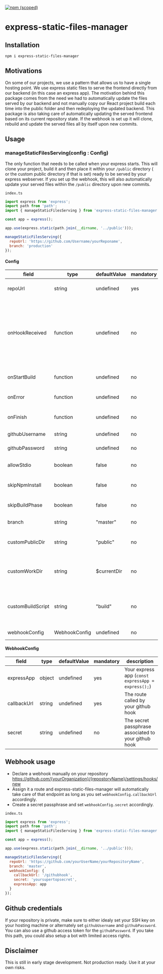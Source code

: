 [![npm (scoped)](https://img.shields.io/npm/v/express-static-files-manager.svg)](https://www.npmjs.com/package/express-static-files-manager)

# express-static-files-manager

## Installation

`npm i express-static-files-manager`

## Motivations

On some of our projects, we use a pattern that allows us to have a single hosting point. We use express static files to serve the frontend directly from our backend (in this case an express app). The motivation behind this package comes from the need we had to automatically update the files served by our backend and not manually copy our React project build each time into the public folder and then redeploying the updated backend. This package is also taking care of automatically updating the served frontend based on its current repository state. If the webhook is set up it will clone, rebuild and update the served files all by itself upon new commits.

## Usage

### manageStaticFilesServing(config : Config)

The only function that needs to be called when your express starts.
This will clone your project, build it and then place it within your `/public` directory ( or the custom public directory if that is set) ready to be served by your express webserver.
If you set up the webhook, this will also automatically update your served files within the `/public` directory upon new commits.

`index.ts`

```js
import express from 'express';
import path from 'path';
import { manageStaticFilesServing } from 'express-static-files-manager';

const app = express();

app.use(express.static(path.join(__dirname, '../public')));

manageStaticFilesServing({
  repoUrl: 'https://github.com/Username/yourReponame',
  branch: 'production'
});
```

#### Config

| **field**         | **type**      | **defaultValue** | **mandatory** | **description**                                                                                   |
| ----------------- | ------------- | ---------------- | ------------- | ------------------------------------------------------------------------------------------------- |
| repoUrl           | string        | undefined        | yes           | Your repository's URL                                                                             |
| onHookReceived    | function      | undefined        | no            | Overwrites default express-static-files-manager hook controller passing express res, req and next fields to your function |
| onStartBuild      | function      | undefined        | no            | Function called on build start                                                                    |
| onError           | function      | undefined        | no            | Function called on error                                                                          |
| onFinish          | function      | undefined        | no            | Function called on build finish                                                                   |
| githubUsername    | string        | undefined        | no            | Your github username                                                                              |
| githubPassword    | string        | undefined        | no            | Your github password                                                                              |
| allowStdio        | boolean       | false            | no            | Setting this to true will pipe to stdio                                                           |
| skipNpmInstall    | boolean       | false            | no            | If you wish to skip npm install phase                                                             |
| skipBuildPhase    | boolean       | false            | no            | If you wish to skip build phase                                                                   |
| branch            | string        | "master"         | no            | Your branch name                                                                                  |
| customPublicDir   | string        | "public"         | no            | The directory containing your public static files                                                 |
| customWorkDir     | string        | \$currentDir     | no            | The directory where builds are generated and processed                                            |
| customBuildScript | string        | "build"          | no            | Set a custom script to use in your packages.json to build your files                              |
| webhookConfig     | WebhookConfig | undefined        | no            | The webhook config                                                                                |

#### WebhookConfig

| **field**   | **type** | **defaultValue** | **mandatory** | **description**                                      |
| ----------- | -------- | ---------------- | ------------- | ---------------------------------------------------- |
| expressApp  | object   | undefined        | yes           | Your express app (`const expressApp = express();`)   |
| callbackUrl | string   | undefined        | yes           | The route called by your github hook                 |
| secret      | string   | undefined        | no            | The secret passphrase associated to your github hook |

## Webhook usage

- Declare a webhook manually on your repository https://github.com/{yourOrganization}/{repostoryName}/settings/hooks/new
- Assign it a route and express-static-files-manager will automatically take care of that endpoint as long as you set `webhookConfig.callbackUrl` accordingly.
- Create a secret passphrase and set `webhookConfig.secret` accordingly.

`index.ts`

```js
import express from 'express';
import path from 'path';
import { manageStaticFilesServing } from 'express-static-files-manager';

const app = express();

app.use(express.static(path.join(__dirname, '../public')));

manageStaticFilesServing({
  repoUrl: 'https://github.com/yourUserName/yourRepositoryName',
  branch: 'master',
  webhookConfig: {
    callbackUrl: '/githubhook',
    secret: 'yoursupertopsecret',
    expressApp: app
  }
});
```

## Github credentials

If your repository is private, make sure to either idealy set your SSH key on your hosting machine or alternately set `githubUsername` and `githubPassword`. You can also use a github access token for the `githubPassword`. If you take this path, you could also setup a bot with limited access rights.   

## Disclaimer

This is still in early stage development. Not production ready. Use it at your own risks.
